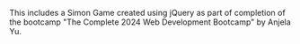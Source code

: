 This includes a Simon Game created using jQuery as part of completion of the bootcamp "The Complete 2024 Web Development Bootcamp" by Anjela Yu.
